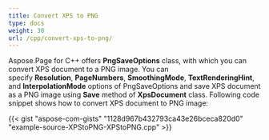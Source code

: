 ```yaml
---
title: Convert XPS to PNG
type: docs
weight: 30
url: /cpp/convert-xps-to-png/
---
```


Aspose.Page for C++ offers **PngSaveOptions** class, with which you can convert XPS document to a PNG image. You can specify **Resolution**, **PageNumbers**, **SmoothingMode**, **TextRenderingHint**, and **InterpolationMode** options of PngSaveOptions and save XPS document as a PNG image using **Save** method of **XpsDocument** class. Following code snippet shows how to convert XPS document to PNG image:



{{< gist "aspose-com-gists" "1128d967b432793ca43e26bceca820d0" "example-source-XPStoPNG-XPStoPNG.cpp" >}}
